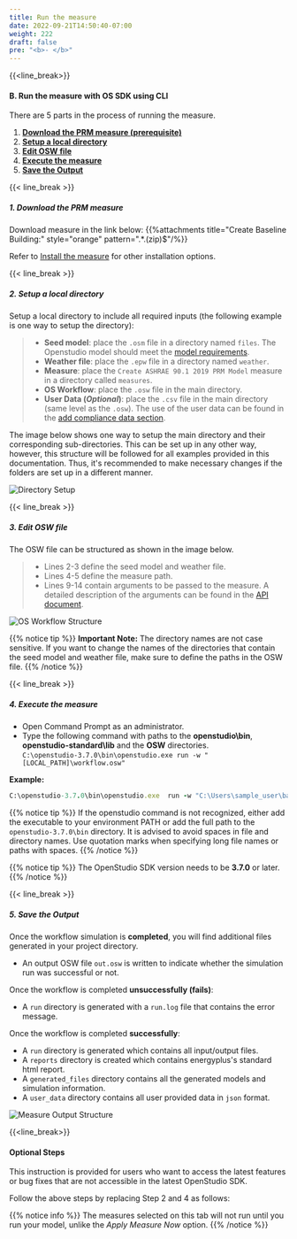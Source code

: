 ```yaml
---
title: Run the measure
date: 2022-09-21T14:50:40-07:00
weight: 222
draft: false
pre: "<b>- </b>"
---
```


{{<line_break>}}

<!-- ## Prerequisite

Before running any measures, make sure you have OpenStudio SDK installed. The instruction and correct version can be found in [Get OpenStudio SDK](../../os_cli/get_openstudio_sdk).

{{< line_break >}}
-->

#### B. Run the measure with OS SDK using CLI

There are 5 parts in the process of running the measure.

1.  [**Download the PRM measure (prerequisite)**](#1-download-the-prm-measure)
2.  [**Setup a local directory**](#2-setup-a-local-directory)
3.  [**Edit OSW file**](#3-edit-osw-file)
4.  [**Execute the measure**](#4-execute-the-measure)
5.  [**Save the Output**](#5-save-the-output)

{{< line_break >}}

##### **1. Download the PRM measure**

Download measure in the link below:
{{%attachments title="Create Baseline Building:" style="orange" pattern=".*\.(zip)$"/%}}

Refer to [Install the measure](../../os_app/install_measure) for other installation options.

{{< line_break >}}

##### **2. Setup a local directory**

Setup a local directory to include all required inputs (the following example is one way to setup the directory):

> - **Seed model**: place the `.osm` file in a directory named `files`. The Openstudio model should meet the [model requirements](../../../user_guide/model_requirements/).
> - **Weather file**: place the `.epw` file in a directory named `weather`.
> - **Measure**: place the `Create ASHRAE 90.1 2019 PRM Model` measure in a directory called `measures`.
> - **OS Workflow**: place the `.osw` file in the main directory.
> - **User Data (_Optional_)**: place the `.csv` file in the main directory (same level as the `.osw`). The use of the user data can be found in the [add compliance data section](../../../user_guide/add_compliance_data/).

The image below shows one way to setup the main directory and their corresponding sub-directories. This can be set up in any other way, however, this structure will be followed for all examples provided in this documentation. Thus, it's recommended to make necessary changes if the folders are set up in a different manner.

![Directory Setup](/BEM-for-PRM/get_start/os_cli/images/folder_structure.png?width=800px&align=left&classes=border)

{{< line_break >}}

##### **3. Edit OSW file**

The OSW file can be structured as shown in the image below.

> - Lines 2-3 define the seed model and weather file.
> - Lines 4-5 define the measure path.
> - Lines 9-14 contain arguments to be passed to the measure. A detailed description of the arguments can be found in the [API document](../../../user_guide/prm_api_ref/baseline_generation_api/).

![OS Workflow Structure](/BEM-for-PRM/get_start/os_app/images/osw.JPG?width=800px&align=left&classes=border)

{{% notice tip %}}
**Important Note:**
The directory names are not case sensitive. If you want to change the names of the directories that contain the seed model and weather file, make sure to define the paths in the OSW file.
{{% /notice %}}

{{< line_break >}}

##### **4. Execute the measure**

- Open Command Prompt as an administrator.
- Type the following command with paths to the **openstudio\bin**, **openstudio-standard\lib** and the **OSW** directories.  
  `C:\openstudio-3.7.0\bin\openstudio.exe run -w "[LOCAL_PATH]\workflow.osw"`

**Example:**

```ruby
C:\openstudio-3.7.0\bin\openstudio.exe  run -w "C:\Users\sample_user\baselinePRM\test.osw"
```

{{% notice tip %}}
If the openstudio command is not recognized, either add the executable to your environment PATH or add the full path to the `openstudio-3.7.0\bin` directory.
It is advised to avoid spaces in file and directory names. Use quotation marks when specifying long file names or paths with spaces.
{{% /notice %}}

{{% notice tip %}}
The OpenStudio SDK version needs to be **3.7.0** or later.
{{% /notice %}}

{{< line_break >}}

##### **5. Save the Output**

Once the workflow simulation is **completed**, you will find additional files generated in your project directory.

- An output OSW file `out.osw` is written to indicate whether the simulation run was successful or not.

Once the workflow is completed **unsuccessfully (fails)**:

- A `run` directory is generated with a `run.log` file that contains the error message.

Once the workflow is completed **successfully**:

- A `run` directory is generated which contains all input/output files.
- A `reports` directory is created which contains energyplus's standard html report.
- A `generated_files` directory contains all the generated models and simulation information.
- A `user_data` directory contains all user provided data in `json` format.

![Measure Output Structure](/BEM-for-PRM/get_start/os_cli/images/output_files.png?width=800px&align=left&classes=border)

{{<line_break>}}

#### Optional Steps

This instruction is provided for users who want to access the latest features or bug fixes that are not accessible in the latest OpenStudio SDK.

Follow the above steps by replacing Step 2 and 4 as follows:

{{% notice info %}}
The measures selected on this tab will not run until you run your model, unlike the _*Apply Measure Now*_ option.
{{% /notice %}}
